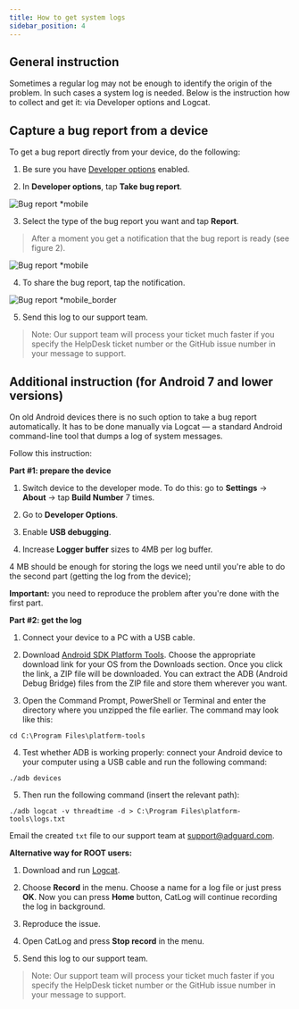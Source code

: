 ```yaml
---
title: How to get system logs
sidebar_position: 4
---
```


## General instruction

Sometimes a regular log may not be enough to identify the origin of the problem. In such cases a system log is needed. Below is the instruction how to collect and get it: via Developer options and Logcat. 

## Capture a bug report from a device

To get a bug report directly from your device, do the following:

1. Be sure you have [Developer options](https://developer.android.com/studio/run/device.html#developer-device-options) enabled.

2. In **Developer options**, tap **Take bug report**.

![Bug report *mobile](https://cdn.adtidy.org/public/Adguard/kb/newscreenshots/En/Android3.1/bugreporten.png)

3. Select the type of the bug report you want and tap **Report**. 

> After a moment you get a notification that the bug report is ready (see figure 2).

![Bug report *mobile](https://cdn.adtidy.org/public/Adguard/kb/newscreenshots/En/Android3.1/bugreporteen.png)

4. To share the bug report, tap the notification.

![Bug report *mobile_border](https://cdn.adtidy.org/public/Adguard/kb/newscreenshots/En/Android3.1/bugreport3en.png)

5. Send this log to our support team.

> Note: Our support team will process your ticket much faster if you specify the HelpDesk ticket number or the GitHub issue number in your message to support.

## Additional instruction (for Android 7 and lower versions)

On old Android devices there is no such option to take a bug report automatically. It has to be done manually via Logcat — a standard Android command-line tool that dumps a log of system messages. 

Follow this instruction:

**Part #1: prepare the device**

1. Switch device to the developer mode. To do this: go to **Settings** → **About** → tap **Build Number** 7 times.

2. Go to **Developer Options**.

3. Enable **USB debugging**.

4. Increase **Logger buffer** sizes to 4MB per log buffer.

4 MB should be enough for storing the logs we need until you're able to do the second part (getting the log from the device);

**Important:** you need to reproduce the problem after you're done with the first part.

**Part #2: get the log**

1. Connect your device to a PC with a USB cable.

2. Download [Android SDK Platform Tools](https://developer.android.com/studio/releases/platform-tools#downloads). Choose the appropriate download link for your OS from the Downloads section. Once you click the link, a ZIP file will be downloaded. You can extract the ADB (Android Debug Bridge) files from the ZIP file and store them wherever you want.

3. Open the Command Prompt, PowerShell or Terminal and enter the directory where you unzipped the file earlier. The command may look like this:

`cd C:\Program Files\platform-tools`

4. Test whether ADB is working properly: connect your Android device to your computer using a USB cable and run the following command:

`./adb devices`

5. Then run the following command (insert the relevant path):

`./adb logcat -v threadtime -d > C:\Program Files\platform-tools\logs.txt` 

Email the created `txt` file to our support team at support@adguard.com.

**Alternative way for ROOT users:**

1. Download and run [Logcat](https://play.google.com/store/apps/details?id=com.pluscubed.matlog).

2. Choose **Record** in the menu. Choose a name for a log file or just press **OK**. Now you can press **Home** button, CatLog will continue recording the log in background.

3. Reproduce the issue.

4. Open CatLog and press **Stop record** in the menu.

5. Send this log to our support team.

> Note: Our support team will process your ticket much faster if you specify the HelpDesk ticket number or the GitHub issue number in your message to support.
